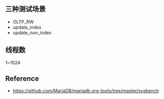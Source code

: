 
## 三种测试场景

- OLTP_RW
- update_index
- update_non_index

## 线程数

1~1024


## Reference

- https://github.com/MariaDB/mariadb.org-tools/tree/master/sysbench
